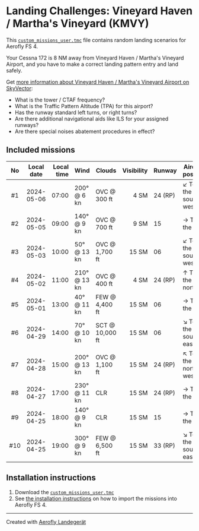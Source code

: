 # Landing Challenges: Vineyard Haven / Martha's Vineyard (KMVY)

This [`custom_missions_user.tmc`](./custom_missions_user.tmc) file contains random landing scenarios for Aerofly FS 4.

Your Cessna 172 is 8 NM away from Vineyard Haven / Martha's Vineyard Airport, and you have to make a correct landing pattern entry and land safely.

Get [more information about Vineyard Haven / Martha's Vineyard Airport on SkyVector](https://skyvector.com/airport/KMVY):

- What is the tower / CTAF frequency?
- What is the Traffic Pattern Altitude (TPA) for this airport?
- Has the runway standard left turns, or right turns?
- Are there additional navigational aids like ILS for your assigned runways?
- Are there special noises abatement procedures in effect?

## Included missions

| No  | Local date | Local time | Wind         | Clouds          | Visibility | Runway  | Aircraft position   |
| :-: | ---------- | ---------: | ------------ | --------------- | ---------: | ------- | ------------------- |
| #1  | 2024-05-06 |      07:00 | 200° @  6 kn | OVC @    300 ft |       4 SM | 24 (RP) | ↙ To the south-west |
| #2  | 2024-05-05 |      09:00 | 140° @  9 kn | OVC @    700 ft |       9 SM | 15      | → To the east       |
| #3  | 2024-05-03 |      10:00 |  50° @ 13 kn | OVC @  1,700 ft |      15 SM | 06      | ↙ To the south-west |
| #4  | 2024-05-02 |      11:00 | 210° @ 13 kn | OVC @    400 ft |       4 SM | 24 (RP) | ↑ To the north      |
| #5  | 2024-05-01 |      13:00 |  40° @ 11 kn | FEW @  4,400 ft |      15 SM | 06      | → To the east       |
| #6  | 2024-04-29 |      14:00 |  70° @ 10 kn | SCT @ 10,000 ft |      15 SM | 06      | ↘ To the south-east |
| #7  | 2024-04-28 |      15:00 | 200° @ 13 kn | OVC @  1,100 ft |      15 SM | 24 (RP) | ↖ To the north-west |
| #8  | 2024-04-27 |      17:00 | 230° @ 11 kn | CLR             |      15 SM | 24 (RP) | → To the east       |
| #9  | 2024-04-25 |      18:00 | 140° @  9 kn | CLR             |      15 SM | 15      | → To the east       |
| #10 | 2024-04-25 |      19:00 | 300° @  9 kn | FEW @  6,500 ft |      15 SM | 33 (RP) | ↘ To the south-east |
## Installation instructions

1. Download the [`custom_missions_user.tmc`](./custom_missions_user.tmc)
2. See [the installation instructions](https://fboes.github.io/aerofly-missions/docs/generic-installation.html) on how to import the missions into Aerofly FS 4.


---

Created with [Aerofly Landegerät](https://github.com/fboes/aerofly-patterns)